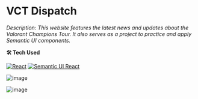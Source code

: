 # VCT Dispatch

*Description: This website features the latest news and updates about the Valorant Champions Tour. It also serves as a project to practice and apply Semantic UI components.*

**🛠️  Tech Used**

[![React](https://img.shields.io/badge/React-20232A?style=for-the-badge&logo=react&logoColor=61DAFB)](https://reactjs.org/)
[![Semantic UI React](https://img.shields.io/badge/Semantic%20UI%20React-35BDB2?style=for-the-badge&logo=SemanticUIReact&logoColor=white)](https://react.semantic-ui.com/)

![image](https://github.com/user-attachments/assets/b82120e3-8030-4d56-a122-a488c4c1924f)

![image](https://github.com/user-attachments/assets/9adb63c1-fd6a-4d3b-8824-a5a330acd662)

